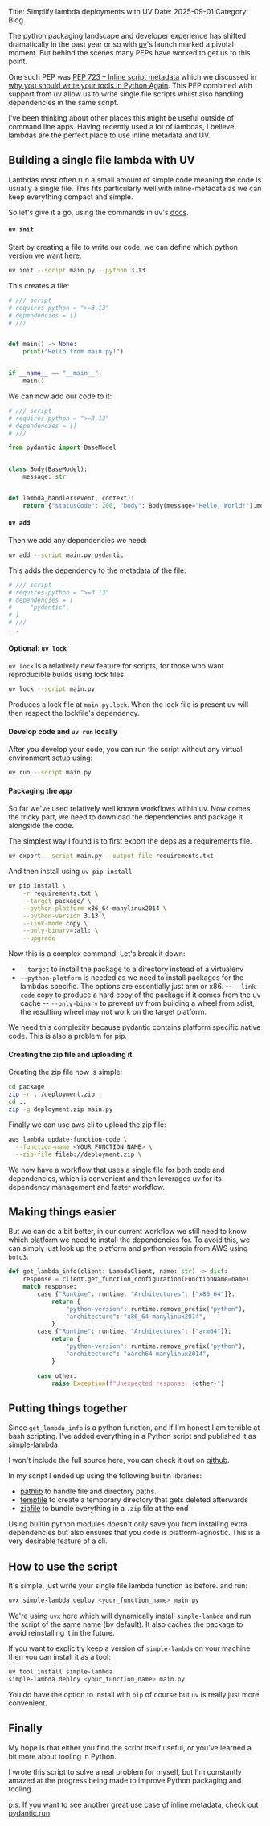 Title: Simplify lambda deployments with UV
Date: 2025-09-01
Category: Blog

The python packaging landscape and developer experience has shifted dramatically in the past year or so with [uv](https://docs.astral.sh/uv/)'s launch marked a pivotal moment. But behind the scenes many PEPs have worked to get us to this point. 

One such PEP was [PEP 723 – Inline script metadata](https://peps.python.org/pep-0723/) which we discussed in [why you should write your tools in Python Again]({filename}/cli-tools-in-python.md). This PEP combined with support from uv allow us to write single file scripts whilst also handling dependencies in the same script. 

I've been thinking about other places this might be useful outside of command line apps. Having recently used a lot of lambdas, I believe lambdas are the perfect place to use inline metadata and UV.

## Building a single file lambda with UV
Lambdas most often run a small amount of simple code meaning the code is usually a single file. This fits particularly well with inline-metadata as we can keep everything compact and simple. 

So let's give it a go, using the commands in uv's [docs](https://docs.astral.sh/uv/guides/scripts/#creating-a-python-script).

#### `uv init`
Start by creating a file to write our code, we can define which python version we want here:

```bash
uv init --script main.py --python 3.13
```
This creates a file: 

```py
# /// script
# requires-python = ">=3.13"
# dependencies = []
# ///


def main() -> None:
    print("Hello from main.py!")


if __name__ == "__main__":
    main()
```

We can now add our code to it:

```python
# /// script
# requires-python = ">=3.13"
# dependencies = []
# ///

from pydantic import BaseModel


class Body(BaseModel):
    message: str


def lambda_handler(event, context):
    return {"statusCode": 200, "body": Body(message="Hello, World!").model_dump_json()}
```

#### `uv add`
Then we add any dependencies we need: 

```bash
uv add --script main.py pydantic
```

This adds the dependency to the metadata of the file:

```py
# /// script
# requires-python = ">=3.13"
# dependencies = [
#     "pydantic",
# ]
# ///
...
```

#### Optional: `uv lock`
`uv lock` is a relatively new feature for scripts, for those who want reproducible builds using lock files.

```bash
uv lock --script main.py
```

Produces a lock file at `main.py.lock`. When the lock file is present uv will then respect the lockfile's dependency. 

#### Develop code and `uv run` locally
After you develop your code, you can run the script without any virtual environment setup using: 

```bash
uv run --script main.py
```

#### Packaging the app
So far we've used relatively well known workflows within uv. Now comes the tricky part, we need to download the dependencies and package it alongside the code. 

The simplest way I found is to first export the deps as a requirements file.
```bash 
uv export --script main.py --output-file requirements.txt
```

And then install using `uv pip install`

```bash
uv pip install \
    -r requirements.txt \
    --target package/ \
    --python-platform x86_64-manylinux2014 \
    --python-version 3.13 \
    --link-mode copy \
    --only-binary=:all: \
    --upgrade
```
Now this is a complex command! Let's break it down:

- `--target` to install the package to a directory instead of a virtualenv
- `--python-platform` is needed as we need to install packages for the lambdas specific. The options are essentially just arm or x86.
-- `--link-code` copy to produce a hard copy of the package if it comes from the uv cache
-- `--only-binary` to prevent uv from building a wheel from sdist, the resulting wheel may not work on the target platform.

We need this complexity because pydantic contains platform specific native code. This is also a problem for pip.

#### Creating the zip file and uploading it
Creating the zip file now is simple:
```bash
cd package
zip -r ../deployment.zip .
cd ..
zip -g deployment.zip main.py
```

Finally we can use aws cli to upload the zip file:
```bash
aws lambda update-function-code \
  --function-name <YOUR_FUNCTION_NAME> \
  --zip-file fileb://deployment.zip \
```

We now have a workflow that uses a single file for both code and dependencies, which is convenient and then leverages uv for its dependency management and faster workflow.


## Making things easier
But we can do a bit better, in our current workflow we still need to know which platform we need to install the dependencies for. To avoid this, we can simply just look up the platform and python versoin from AWS using `boto3`:

```py
def get_lambda_info(client: LambdaClient, name: str) -> dict:
    response = client.get_function_configuration(FunctionName=name)
    match response:
        case {"Runtime": runtime, "Architectures": ["x86_64"]}:
            return {
                "python-version": runtime.remove_prefix("python"),
                "architecture": "x86_64-manylinux2014",
            }
        case {"Runtime": runtime, "Architectures": ["arm64"]}:
            return {
                "python-version": runtime.remove_prefix("python"),
                "architecture": "aarch64-manylinux2014",
            }

        case other:
            raise Exception(f"Unexpected response: {other}")
```

## Putting things together
Since `get_lambda_info` is a python function, and if I'm honest I am terrible at bash scripting. I've added everything in a Python script and published it as [simple-lambda](https://pypi.org/project/simple-lambda/). 

I won't include the full source here, you can check it out on [github](https://github.com/Jamie-Chang/simple-lambda). 


In my script I ended up using the following builtin libraries:

- [pathlib](https://docs.python.org/3/library/pathlib.html) to handle file and directory paths.
- [tempfile](https://docs.python.org/3/library/tempfile.html) to create a temporary directory that gets deleted afterwards
- [zipfile](https://docs.python.org/3/library/zipfile.html) to bundle everything in a `.zip` file at the end

Using builtin python modules doesn't only save you from installing extra dependencies but also ensures that you code is platform-agnostic. This is a very desirable feature of a cli. 

## How to use the script
It's simple, just write your single file lambda function as before. and run:

```bash
uvx simple-lambda deploy <your_function_name> main.py
```

We're using `uvx` here which will dynamically install `simple-lambda` and run the script of the same name (by default). It also caches the package to avoid reinstalling it in the future.

If you want to explicitly keep a version of `simple-lambda` on your machine then you can install it as a tool: 

```bash
uv tool install simple-lambda
simple-lambda deploy <your_function_name> main.py
```

You do have the option to install with `pip` of course but `uv` is really just more convenient.

## Finally
My hope is that either you find the script itself useful, or you've learned a bit more about tooling in Python. 

I wrote this script to solve a real problem for myself, but I'm constantly amazed at the progress being made to improve Python packaging and tooling. 

p.s. If you want to see another great use case of inline metadata, check out [pydantic.run](https://pydantic.run/store/d49fe8ddf8c9813f).
